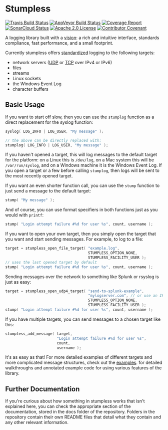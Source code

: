 # Stumpless

[![Travis Build Status](https://travis-ci.org/goatshriek/stumpless.svg?branch=latest)](https://travis-ci.org/goatshriek/stumpless)
[![AppVeyor Build Status](https://ci.appveyor.com/api/projects/status/uwied5cn5jujl4d2/branch/latest?svg=true)](https://ci.appveyor.com/project/goatshriek/stumpless)
[![Coverage Report](https://codecov.io/gh/goatshriek/stumpless/branch/latest/graph/badge.svg)](https://codecov.io/gh/goatshriek/stumpless)
[![SonarCloud Status](https://sonarcloud.io/api/project_badges/measure?project=stumpless&metric=alert_status)](https://sonarcloud.io/dashboard?id=stumpless)
[![Apache 2.0 License](https://img.shields.io/badge/license-Apache%202.0-blue.svg)](https://opensource.org/licenses/Apache-2.0)
[![Contributor Covenant](https://img.shields.io/badge/Contributor%20Covenant-v2.0-ff69b4.svg)](https://github.com/goatshriek/stumpless/blob/latest/docs/CODE_OF_CONDUCT.md)

A logging library built with a
[vision](https://github.com/goatshriek/stumpless/blob/latest/docs/vision.md):
a rich and intuitive interface, standards compliance, fast performance, and a
small footprint.

Currently stumpless offers [standardized](https://tools.ietf.org/html/rfc5424)
logging to the following targets:
 * network servers ([UDP](https://tools.ietf.org/html/rfc5426) or
   [TCP](https://tools.ietf.org/html/rfc6587) over IPv4 or IPv6)
 * files
 * streams
 * Linux sockets
 * the Windows Event Log
 * character buffers

## Basic Usage
If you want to start off slow, then you can use the `stumplog` function as a
direct replacement for the syslog function:

```c
syslog( LOG_INFO | LOG_USER, "My message" );

// the above can be directly replaced with:
stumplog( LOG_INFO | LOG_USER, "My message" );
```

If you haven't opened a target, this will log messages to the default target for
the platform: on a Linux this is `/dev/log`, on a Mac system this will be
`/var/run/syslog`, and on a Windows machine it is the Windows Event Log. If you
open a target or a few before calling `stumplog`, then logs will be sent to the
most recently opened target.

If you want an even shorter function call, you can use the `stump` function
to just send a message to the default target:

```c
stump( "My message" );
```

And of course, you can use format specifiers in both functions just as you would
with `printf`:

```c
stump( "Login attempt failure #%d for user %s", count, username );
```


If you want to open your own target, then you simply open the target that you
want and start sending messages. For example, to log to a file:

```c
target = stumpless_open_file_target( "example.log",
                                     STUMPLESS_OPTION_NONE,
                                     STUMPLESS_FACILITY_USER );
// uses the last opened target by default
stump( "Login attempt failure #%d for user %s", count, username );
```

Sending messages over the network to something like Splunk or rsyslog is just
as easy:

```c
target = stumpless_open_udp4_target( "send-to-splunk-example",
                                     "mylogserver.com", // or use an IP
                                     STUMPLESS_OPTION_NONE,
                                     STUMPLESS_FACILITY_USER );
stump( "Login attempt failure #%d for user %s", count, username );
```

If you have multiple targets, you can send messages to a chosen target like
this:

```c
stumpless_add_message( target,
                       "Login attempt failure #%d for user %s",
                       count,
                       username );
```

It's as easy as that! For more detailed examples of different targets and more
complicated message structures, check out the
[examples](https://github.com/goatshriek/stumpless/tree/latest/docs/examples).
for detailed walkthroughs and annotated example code for using various features
of the library.

## Further Documentation
If you're curious about how something in stumpless works that isn't explained
here, you can check the appropriate section of the documentation, stored in the
docs folder of the repository. Folders in the repository contain their own
README files that detail what they contain and any other relevant information.
